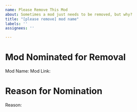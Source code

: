 ```yaml
---
name: Please Remove This Mod
about: Sometimes a mod just needs to be removed, but why?
title: "[please remove] mod name"
labels: ''
assignees: ''

---
```


<!--
# Why this form?
So you have a suggestion for the removal of a mod? Great! I am glad to hear it. This is the form to use. Please use one form per mod that you want to see removed. Please also state why it should be removed. Be prepared to defend yourself against the others who might disagree with you.

The data collected from this form and others like it will be used to create a custom poll to determine which mods hit the chopping block during the upcoming pack diet phase.
-->
# Mod Nominated for Removal
Mod Name:
Mod Link:

# Reason for Nomination
<!-- Please explain as best you can your reason for why the mod you named should be removed. -->
Reason:
